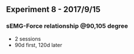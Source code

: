 ## Experiment 8 - 2017/9/15

### sEMG-Force relationship @90,105 degree
* 2 sessions
* 90d first, 120d later
